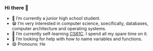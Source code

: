 ### Hi there 👋
- 🔭 I’m currently a junior high school student.
- 😁 I’m very interested in computer science, soecifically, databases, computer architecture and operating systems.
- 🌱 I’m currently self-learning [CS61C](https://inst.eecs.berkeley.edu/~cs61c/su21/). I spend all my spare time on it.
- 🤔 I’m looking for help with how to name variables and functions.
- 😄 Pronouns: He
<!--
**unuing/unuing** is a ✨ _special_ ✨ repository because its `README.md` (this file) appears on your GitHub profile.

Here are some ideas to get you started:


- 🌱 I’m currently learning ...
- 👯 I’m looking to collaborate on ...
- 🤔 I’m looking for help with ...
- 💬 Ask me about ...
- 📫 How to reach me: ...
- 😄 Pronouns: ...
- ⚡ Fun fact: ...
-->
